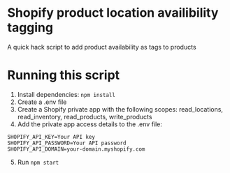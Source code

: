 # Shopify product location availibility tagging

A quick hack script to add product availability as tags to products

# Running this script

1. Install dependencies: `npm install`
2. Create a .env file
3. Create a Shopify private app with the following scopes: read_locations, read_inventory, read_products, write_products
4. Add the private app access details to the .env file:

```
SHOPIFY_API_KEY=Your API key
SHOPIFY_API_PASSWORD=Your API password
SHOPIFY_API_DOMAIN=your-domain.myshopify.com
```
5. Run `npm start`
